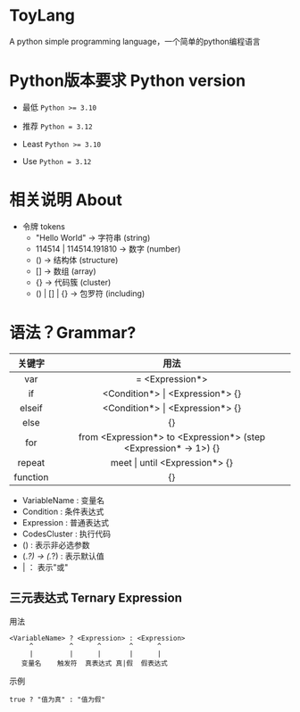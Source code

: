 # ToyLang
A python simple programming language，一个简单的python编程语言

# Python版本要求 Python version
- 最低 `Python >= 3.10` 
- 推荐 `Python = 3.12`

- Least `Python >= 3.10` 
- Use `Python = 3.12`

# 相关说明 About
- 令牌 tokens
  - "Hello World" -> 字符串 (string)
  - 114514 | 114514.191810 -> 数字 (number)
  - () -> 结构体 (structure)
  - [] -> 数组 (array)
  - {} -> 代码簇 (cluster)
  - () | [] | {} -> 包罗符 (including)

# 语法？Grammar?
| 关键字 | 用法 |
| :----: | :----: |
| var    | <VariableName> = <Expression*> |
| if     | <Condition*> \| <Expression*> {<CodesCluster>} |
| elseif | <Condition*> \| <Expression*> {<CodesCluster>} |
| else   | {<CodesCluster>} |
| for    | <VariableName> from <Expression*> to <Expression*> (step <Expression* -> 1>) {<CodesCluster>} |
| repeat | meet \| until  <Expression*> {<CodesCluster>}|
| function | <FunctionName> {<CodesCluster>} |

- VariableName : 变量名
- Condition : 条件表达式
- Expression : 普通表达式
- CodesCluster : 执行代码
- () : 表示非必选参数
- (.*?) -> (.*?) : 表示默认值
- | ： 表示"或"

## 三元表达式 Ternary Expression

用法
```
<VariableName> ? <Expression> : <Expression>
     ^         ^      ^       ^      ^
     |         |      |       |      |
   变量名    触发符  真表达式 真|假  假表达式
```

示例
```
true ? "值为真" : "值为假"
```
